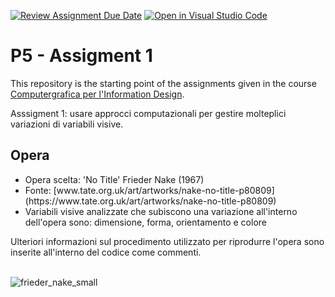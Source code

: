 [![Review Assignment Due Date](https://classroom.github.com/assets/deadline-readme-button-22041afd0340ce965d47ae6ef1cefeee28c7c493a6346c4f15d667ab976d596c.svg)](https://classroom.github.com/a/HEVN0QSv)
[![Open in Visual Studio Code](https://classroom.github.com/assets/open-in-vscode-2e0aaae1b6195c2367325f4f02e2d04e9abb55f0b24a779b69b11b9e10269abc.svg)](https://classroom.github.com/online_ide?assignment_repo_id=16719317&assignment_repo_type=AssignmentRepo)
# P5 - Assigment 1
This repository is the starting point of the assignments given in the course  [Computergrafica per l'Information Design](https://www11.ceda.polimi.it/schedaincarico/schedaincarico/controller/scheda_pubblica/SchedaPublic.do?&evn_default=evento&c_classe=834257&lang=IT&__pj0=0&__pj1=9c10fe379e96db59d55d49b6b4252c5e).

Asssigment 1: usare approcci computazionali per gestire molteplici variazioni di variabili visive.

## Opera
<ul>
  <li>Opera scelta: 'No Title' Frieder Nake (1967)</li>
  <li>Fonte: [www.tate.org.uk/art/artworks/nake-no-title-p80809](https://www.tate.org.uk/art/artworks/nake-no-title-p80809)</li>
  <li>Variabili visive analizzate che subiscono una variazione all'interno dell'opera sono: dimensione, forma, orientamento e colore</li>

</ul>
Ulteriori informazioni sul procedimento utilizzato per riprodurre l'opera sono inserite all'interno del codice come commenti.

<br> ![frieder_nake_small](https://github.com/user-attachments/assets/a2f57783-7ce3-4d70-b262-9b20d940ccde)



